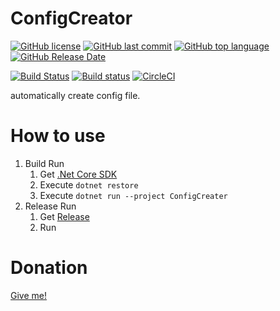 # ConfigCreator
[![GitHub license](https://img.shields.io/github/license/zinntikumugai/ConfigCreator.svg)](https://github.com/zinntikumugai/ConfigCreator/blob/master/LICENSE)
[![GitHub last commit](https://img.shields.io/github/last-commit/zinntikumugai/ConfigCreator.svg)](https://github.com/zinntikumugai/ConfigCreator)
[![GitHub top language](https://img.shields.io/github/languages/top/zinntikumugai/ConfigCreator.svg)](https://github.com/zinntikumugai/ConfigCreator)
[![GitHub Release Date](https://img.shields.io/github/release-date/zinntikumugai/ConfigCreator.svg)](https://github.com/zinntikumugai/ConfigCreator/releases)

[![Build Status](https://travis-ci.org/zinntikumugai/ConfigCreator.svg?branch=master)](https://travis-ci.org/zinntikumugai/ConfigCreator) 
[![Build status](https://ci.appveyor.com/api/projects/status/0kkw4ckwk8jyhf9s?svg=true)](https://ci.appveyor.com/project/zinntikumugai/ConfigCreator)
[![CircleCI](https://circleci.com/gh/zinntikumugai/ConfigCreater/tree/master.svg?style=shield&circle-token=3c5aafe97fda5a0ef5cdb51290090ac505db56af)](https://circleci.com/gh/zinntikumugai/ConfigCreater/tree/master)

automatically create config file.

# How to use
1. Build Run
   1. Get [.Net Core SDK](https://dot.net/core)
   1. Execute `dotnet restore `
   1. Execute `dotnet run --project ConfigCreater`
1. Release Run
   1. Get [Release](https://github.com/zinntikumugai/ConfigCreator/releases)
   2. Run

# Donation
[Give me!](https://donation.zinntikumugai.com/)